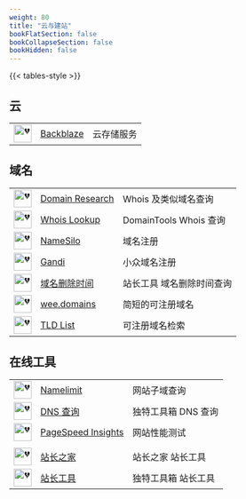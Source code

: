```yaml
---
weight: 80
title: "云与建站"
bookFlatSection: false
bookCollapseSection: false
bookHidden: false
---
```


{{< tables-style >}}

## 云

|  |  |  |
| :----: | ---- | ---- |
| <img loading="lazy" width="32px" alt="💔" src="https://www.backblaze.com/favicon.ico"> | [Backblaze](https://www.backblaze.com) | 云存储服务 |

## 域名

|  |  |  |
| :----: | ---- | ---- |
| <img loading="lazy" width="32px" alt="💔" src="https://domainr.com/_/images/icons/favicon-32x32.png"> | [Domain Research](https://domainr.com/) | Whois 及类似域名查询 |
| <img loading="lazy" width="32px" alt="💔" src="https://whois.domaintools.com/favicon.ico"> | [Whois Lookup](https://whois.domaintools.com/) | DomainTools Whois 查询 |
| <img loading="lazy" width="32px" alt="💔" src="https://www.namesilo.com/favicon.ico"> | [NameSilo](https://www.namesilo.com/) | 域名注册 |
| <img loading="lazy" width="32px" alt="💔" src="https://www.gandi.net/favicon.ico"> | [Gandi](https://gandi.net/) | 小众域名注册 |
| <img loading="lazy" width="32px" alt="💔" src="https://csstools.chinaz.com/favicon.ico"> | [域名删除时间](https://tool.chinaz.com/DomainDel/) | 站长工具 域名删除时间查询 |
| <img loading="lazy" width="32px" alt="💔" src="https://wee.domains/favicon-32x32.png"> | [wee.domains](https://wee.domains/) | 简短的可注册域名 |
| <img loading="lazy" width="32px" alt="💔" src="https://tld-list.com/favicon.ico"> | [TLD List](https://tld-list.com/) | 可注册域名检索 |


## 在线工具

|  |  |  |
| :----: | ---- | ---- |
| <img loading="lazy" width="32px" alt="💔" src="https://namelimit.com/assets/img/favicons/favicon-32x32.png"> | [Namelimit](https://namelimit.com/subdomain/) | 网站子域查询 |
| <img loading="lazy" width="32px" alt="💔" src="https://cdn.tool.dute.me/assets/images/web/favicon.ico"> | [DNS 查询](https://www.dute.org/dns) | 独特工具箱 DNS 查询 |
| <img loading="lazy" width="32px" alt="💔" src="https://ssl.gstatic.com/pagespeed/insights/ui/logo/favicon_48.png"> | [PageSpeed Insights](https://pagespeed.web.dev/) | 网站性能测试 |
|  |  |  |
| <img loading="lazy" width="32px" alt="💔" src="https://csstools.chinaz.com/favicon.ico"> | [站长之家](https://tool.chinaz.com/) | 站长之家 站长工具 |
| <img loading="lazy" width="32px" alt="💔" src="https://cdn.tool.dute.me/assets/images/web/favicon.ico"> | [站长工具](https://www.dute.org/webmaster) | 独特工具箱 站长工具 |
